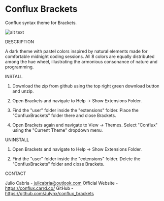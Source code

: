 # Conflux Brackets

Conflux syntax theme for Brackets.

![alt text](Brackets_Conflux.png)

DESCRIPTION

A dark theme with pastel colors inspired by natural elements made for comfortable midnight coding sessions. 
All 8 colors are equally distributed among the hue wheel, illustrating the armonious consonance of nature and programming.

INSTALL

1. Download the zip from github using the top right green download button and unzip.

2. Open Brackets and navigate to Help -> Show Extensions Folder.

3. Find the "user" folder inside the "extensions" folder. Place the "ConfluxBrackets" folder there and close Brackets.

4. Open Brackets again and navigate to View -> Themes. Select "Conflux" using the "Current Theme" dropdown menu.
  
UNINSTALL

1. Open Brackets and navigate to Help -> Show Extensions Folder. 

2. Find the "user" folder inside the "extensions" folder. Delete the "ConfluxBrackets" folder and close Brackets.

CONTACT

Julio Cabria - julicabria@outlook.com Official Website - https://conflux.carrd.co/ GitHub - https://github.com/Julynx/conflux_brackets

